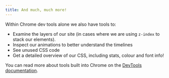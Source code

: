 ```yaml
---
title: And much, much more!
---
```


Within Chrome dev tools alone we also have tools to:

- Examine the layers of our site (in cases where we are using `z-index` to stack our elements).
- Inspect our animations to better understand the timelines
- See unused CSS code
- Get a detailed overview of our CSS, including stats, colour and font info!

You can read more about tools built into Chrome on the [DevTools documentation](https://developer.chrome.com/docs/devtools/). 